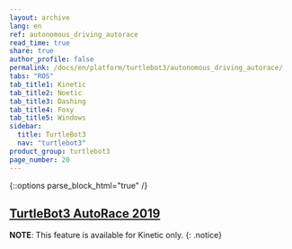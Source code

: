 ```yaml
---
layout: archive
lang: en
ref: autonomous_driving_autorace
read_time: true
share: true
author_profile: false
permalink: /docs/en/platform/turtlebot3/autonomous_driving_autorace/
tabs: "ROS"
tab_title1: Kinetic
tab_title2: Noetic
tab_title3: Dashing
tab_title4: Foxy
tab_title5: Windows
sidebar:
  title: TurtleBot3
  nav: "turtlebot3"
product_group: turtlebot3
page_number: 20
---
```


<div style="counter-reset: h1 8"></div>
<div style="counter-reset: h2 6"></div>

{::options parse_block_html="true" /}

<!--[dummy Header 1]>
  <h1 id="dummy">Autonomous Driving</h1>
  <h2 id="dummy">AutoRace</h2>
  <p class="dummy_content"> TurtleBot3 AutoRace Package</p>
<![end dummy Header 1]-->

## [TurtleBot3 AutoRace 2019](#turtlebot3-autorace)

<!-- <section data-id="{{ page.tab_title1 }}" class="tab_contents">
{% include en/platform/turtlebot3/autonomous_driving_autorace_kinetic.md %}
</section> -->

<!-- <section data-id="{{ page.tab_title2 }}" class="tab_contents">

**NOTE**: This feature is available for Kinetic only. 
{: .notice}

</section> -->


<section data-id="{{ page.tab_title3 }}" class="tab_contents">

**NOTE**: This feature is available for Kinetic only. 
{: .notice}

</section>

<!-- <section data-id="{{ page.tab_title4 }}" class="tab_contents">

**NOTE**: This feature is available for Kinetic only. 
{: .notice}

</section> -->

<!-- <section data-id="{{ page.tab_title5 }}" class="tab_contents">

**NOTE**: This feature is available for Kinetic only. 
{: .notice}

</section> -->



[turtlebot3_autorace]: https://github.com/ROBOTIS-GIT/turtlebot3_autorace
